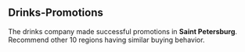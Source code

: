 ## Drinks-Promotions

The drinks company made successful promotions in **Saint Petersburg**. Recommend other 10 regions having similar buying behavior.

